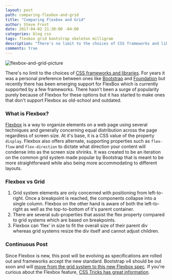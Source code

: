 ```yaml
---
layout: post
path: comparing-flexbox-and-grid
title: "Comparing Flexbox and Grid"
author: Steve Frost
date: 2017-04-02 21:30:00 -04:00
categories: blog css
tags: flexbox grid bootstrap skeleton milligram 
description: "There's no limit to the choices of CSS frameworks and libraries. For years it was a personal preference between ones like Bootstrap and Foundation but recently there has been emerging support for FlexBox which is currently supported by a few frameworks."
comments: true
---
```


![flexbox-and-grid-picture](/img/blogs/flexboxandgrid1.jpg)

There's no limit to the choices of [CSS frameworks and libraries](http://cssdb.co/). For years it was a personal preference between ones like [Bootstrap](https://getbootstrap.com/) and [Foundation](http://foundation.zurb.com/) but recently there has been emerging support for FlexBox which is currently supported by a few frameworks. There hasn't been a surge of popularity purely because of Flexbox for these options but it has started to make ones that don't support Flexbox as old-school and outdated.

### What is Flexbox?

[Flexbox](https://www.w3schools.com/css/css3_flexbox.asp) is a way to organize elements on a web page using several techniques and generally concerning equal distribution across the page regardless of screen size. At it's base, it is a CSS value of the property `display`. Flexbox also offers alternate, supporting properties such as `flex-flow` and `flex-direction` to dictate what direction your content will condense into as the screen size shrinks. It was created to be an iteration on the common grid system made popular by Bootstrap that is meant to be more straightforward while also being more accommodating to different layouts.

### Flexbox vs Grid

1. Grid system elements are only concerned with positioning from left-to-right. Once a breakpoint is reached, the components collapse into a single column. Flexbox on the other hand is aware of both the left-to-right as well as the top-to-bottom of it's parent container.
2. There are several sub-properties that assist the flex property compared to grid systems which are based on breakpoints.
3. Flexbox can 'flex' in size to fit the overall size of their parent div whereas grid systems resize the div itself and cannot adjust children.

### Continuous Post

Since Flexbox is new, this post will be evolving as specifications are rolled out and frameworks accept the new standard. Bootstrap v4 should be out soon and will [move from the grid system to this new Flexbox spec](https://v4-alpha.getbootstrap.com/utilities/flexbox/). If you're curious about the Flexbox feature, [CSS Tricks has great information](https://css-tricks.com/snippets/css/a-guide-to-flexbox/).
